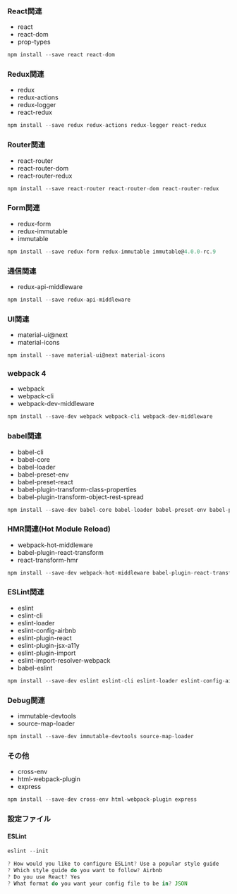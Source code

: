 ### React関連
* react
* react-dom
* prop-types

```js
npm install --save react react-dom
```
### Redux関連
* redux
* redux-actions
* redux-logger
* react-redux

```js
npm install --save redux redux-actions redux-logger react-redux
```

### Router関連
* react-router
* react-router-dom
* react-router-redux

```js
npm install --save react-router react-router-dom react-router-redux
```

### Form関連
* redux-form
* redux-immutable
* immutable

```js
npm install --save redux-form redux-immutable immutable@4.0.0-rc.9
```

### 通信関連
* redux-api-middleware

```js
npm install --save redux-api-middleware
```

### UI関連
* material-ui@next
* material-icons

```js
npm install --save material-ui@next material-icons
```

### webpack 4
* webpack
* webpack-cli
* webpack-dev-middleware

```js
npm install --save-dev webpack webpack-cli webpack-dev-middleware
```

### babel関連
* babel-cli
* babel-core
* babel-loader
* babel-preset-env
* babel-preset-react
* babel-plugin-transform-class-properties
* babel-plugin-transform-object-rest-spread

```js
npm install --save-dev babel-core babel-loader babel-preset-env babel-preset-react babel-plugin-transform-class-properties babel-plugin-transform-object-rest-spread
```

### HMR関連(Hot Module Reload)
* webpack-hot-middleware
* babel-plugin-react-transform
* react-transform-hmr

```js
npm install --save-dev webpack-hot-middleware babel-plugin-react-transform react-transform-hmr
```

### ESLint関連
* eslint
* eslint-cli
* eslint-loader
* eslint-config-airbnb
* eslint-plugin-react
* eslint-plugin-jsx-a11y
* eslint-plugin-import
* eslint-import-resolver-webpack
* babel-eslint

```js
npm install --save-dev eslint eslint-cli eslint-loader eslint-config-airbnb eslint-plugin-react eslint-plugin-jsx-a11y eslint-plugin-import eslint-import-resolver-webpack babel-eslint
```

### Debug関連
* immutable-devtools
* source-map-loader

```js
npm install --save-dev immutable-devtools source-map-loader
```

### その他
* cross-env
* html-webpack-plugin
* express

```js
npm install --save-dev cross-env html-webpack-plugin express
```

### 設定ファイル

#### ESLint
```js
eslint --init

? How would you like to configure ESLint? Use a popular style guide
? Which style guide do you want to follow? Airbnb
? Do you use React? Yes
? What format do you want your config file to be in? JSON
```
